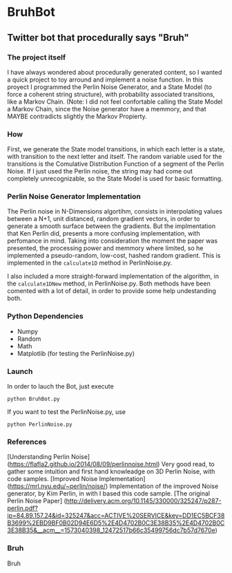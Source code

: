 # BruhBot
## Twitter bot that procedurally says "Bruh"

### The project itself
I have always wondered about procedurally generated content, so I wanted a quick project to toy arround and implement a noise function.
In this proyect I programmed the Perlin Noise Generator, and a State Model (to force a coherent string structure), with probability associated transitions, like a Markov Chain. (Note: I did not feel confortable calling the State Model a Markov Chain, since the Noise generator have a memmory, and that MAYBE contradicts slightly the Markov Propierty.

### How
First, we generate the State model transitions, in which each letter is a state, with transition to the next letter and itself.
The random variable used for the transitions is the Comulative Distribution Function of a segment of the Perlin Noise.
If I just used the Perlin noise, the string may had come out completely unrecognizable, so the State Model is used for basic formatting.

### Perlin Noise Generator Implementation
The Perlin noise in N-Dimensions algortihm, consists in interpolating values between a N+1, unit distanced, random gradient vectors, in order to generate a smooth surface between the gradients. But the implmentation that Ken Perlin did, presents a more confusing implementation, with perfomance in mind. Taking into consideration the moment the paper was presented, the processing power and memmory where limited, so he implemented a pseudo-random, low-cost, hashed random gradient.
This is implemented in the `calculate1D` method in PerlinNoise.py.

I also included a more straight-forward implementation of the algorithm, in the `calculate1DNew` method, in PerlinNoise.py.
Both methods have been comented with a lot of detail, in order to provide some help undestanding both. 

### Python Dependencies
- Numpy
- Random
- Math
- Matplotlib (for testing the PerlinNoise.py)

### Launch
In order to lauch the Bot, just execute
```
python BruhBot.py
```
If you want to test the PerlinNoise.py, use
```
python PerlinNoise.py
```

### References
[Understanding Perlin Noise] (https://flafla2.github.io/2014/08/09/perlinnoise.html) Very good read, to gather some intuition and first hand knowleadge on 3D Perlin Noise, with code samples.
[Improved Noise Implementation] (https://mrl.nyu.edu/~perlin/noise/) Implementation of the improved Noise generator, by Kim Perlin, in with I based this code sample.
[The original Perlin Noise Paper] (http://delivery.acm.org/10.1145/330000/325247/p287-perlin.pdf?ip=84.89.157.24&id=325247&acc=ACTIVE%20SERVICE&key=DD1EC5BCF38B3699%2EBD9BF0B02D94E6D5%2E4D4702B0C3E38B35%2E4D4702B0C3E38B35&__acm__=1573040398_12472517b66c35499756dc7b57d7670e)

### Bruh
Bruh
